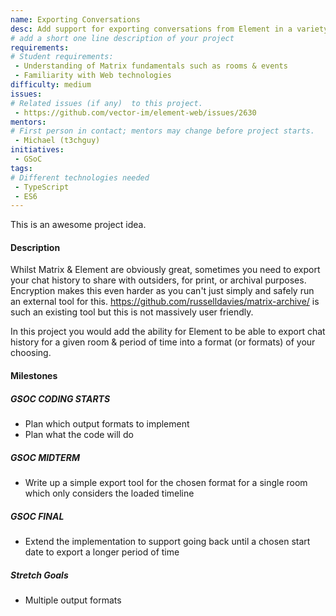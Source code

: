 ```yaml
---
name: Exporting Conversations
desc: Add support for exporting conversations from Element in a variety of formats.
# add a short one line description of your project
requirements:
# Student requirements:
 - Understanding of Matrix fundamentals such as rooms & events
 - Familiarity with Web technologies
difficulty: medium
issues:
# Related issues (if any)  to this project.
 - https://github.com/vector-im/element-web/issues/2630
mentors:
# First person in contact; mentors may change before project starts.
 - Michael (t3chguy)
initiatives:
 - GSoC
tags:
# Different technologies needed
 - TypeScript
 - ES6
---
```

This is an awesome project idea.

#### Description

Whilst Matrix & Element are obviously great,
sometimes you need to export your chat history
to share with outsiders, for print, or archival
purposes. Encryption makes this even harder as
you can't just simply and safely run an external
tool for this.
https://github.com/russelldavies/matrix-archive/
is such an existing tool but this is not massively
user friendly.

In this project you would add the ability for Element
to be able to export chat history for a given room &
period of time into a format (or formats) of your choosing.

#### Milestones

##### GSOC CODING STARTS

* Plan which output formats to implement
* Plan what the code will do

##### GSOC MIDTERM

* Write up a simple export tool for the chosen format for a single room which only considers the loaded timeline

##### GSOC FINAL

* Extend the implementation to support going back until a chosen start date to export a longer period of time

##### Stretch Goals

* Multiple output formats
